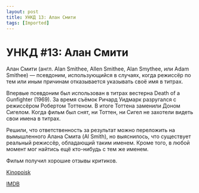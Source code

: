 ```yaml
---
layout: post
title: УНКД 13: Алан Смити
tags: [Imported]
---
```

# УНКД #13: Алан Смити 

Алан Смити (англ. Alan Smithee, Allen Smithee, Alan Smythee, или Adam Smithee) — псевдоним, использующийся в случаях, когда режиссёр по тем или иным причинам отказывается указывать своё имя в титрах.

Впервые псевдоним был использован в титрах вестерна Death of a Gunfighter (1969). За время съёмок Ричард Уидмарк разругался с режиссёром Робертом Тоттеном. В итоге Тоттена заменили Доном Сигелом. Когда фильм был снят, ни Тоттен, ни Сигел не захотели видеть свои имена в титрах.

Решили, что ответственность за результат можно переложить на вымышленного Алана Смита (Al Smith), но выяснилось, что существует реальный режиссёр, обладающий таким именем. Кроме того, в любой момент мог найтись ещё кто-нибудь с тем же именем.

Фильм получил хорошие отзывы критиков.

[Kinopoisk](http://www.kinopoisk.ru/name/18959/)

[IMDB](http://www.imdb.com/name/nm0000647/)
